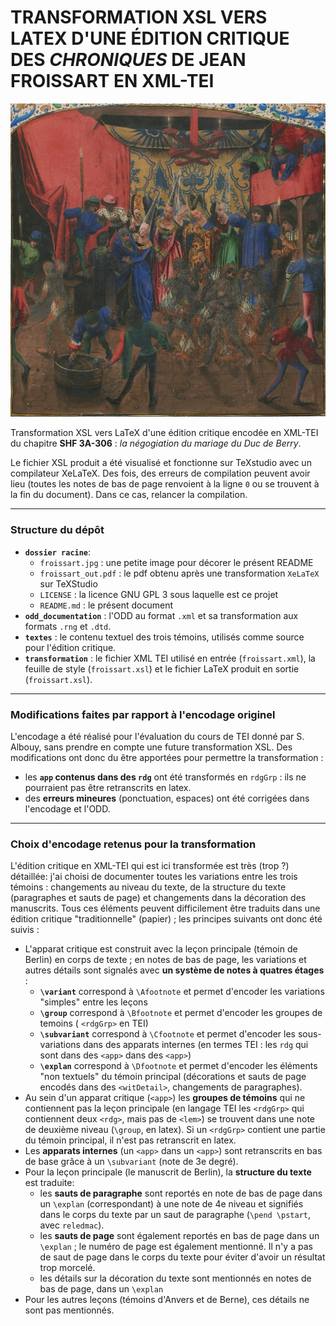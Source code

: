 # TRANSFORMATION XSL VERS LATEX D'UNE ÉDITION CRITIQUE DES *CHRONIQUES* DE JEAN FROISSART EN XML-TEI

![Froissart bloublou](froissart.jpg)

Transformation XSL vers LaTeX d'une édition critique encodée en XML-TEI du chapitre 
**SHF 3A-306** : *la négogiation du mariage du Duc de Berry*.

Le fichier XSL produit a été visualisé et fonctionne sur TeXstudio avec un compilateur XeLaTeX.
Des fois, des erreurs de compilation peuvent avoir lieu (toutes les notes de bas de page 
renvoient à la ligne `0` ou se trouvent à la fin du document). Dans ce cas, relancer la 
compilation.

---

### Structure du dépôt
- **`dossier racine`**:
	- `froissart.jpg` : une petite image pour décorer le présent README
	- `froissart_out.pdf` : le pdf obtenu après une transformation `XeLaTeX` sur 
TeXStudio
	- `LICENSE` : la licence GNU GPL 3 sous laquelle est ce projet
	- `README.md` : le présent document
- **`odd_documentation`** : l'ODD au format `.xml` et sa transformation aux formats `.rng` et 
`.dtd`.
- **`textes`** : le contenu textuel des trois témoins, utilisés comme source pour l'édition
critique.
- **`transformation`** : le fichier XML TEI utilisé en entrée (`froissart.xml`), la feuille de 
style (`froissart.xsl`) et le fichier LaTeX produit en sortie (`froissart.xsl`).

---

### Modifications faites par rapport à l'encodage originel

L'encodage a été réalisé pour l'évaluation du cours de TEI donné par S. Albouy, sans prendre en
compte une future transformation XSL. Des modifications ont donc du être apportées pour 
permettre la transformation :
- les **`app` contenus dans des `rdg`** ont été transformés en `rdgGrp` : ils ne pourraient pas
être retranscrits en latex.
- des **erreurs mineures** (ponctuation, espaces) ont été corrigées dans l'encodage 
et l'ODD.

---

### Choix d'encodage retenus pour la transformation

L'édition critique en XML-TEI qui est ici transformée est très (trop ?) détaillée: j'ai choisi 
de documenter toutes les variations entre les trois témoins : changements au niveau du texte,
de la structure du texte (paragraphes et sauts de page) et changements dans la décoration des
manuscrits. Tous ces éléments peuvent difficilement être traduits dans une édition critique
"traditionnelle" (papier) ; les principes suivants ont donc été suivis :
- L'apparat critique est construit avec la leçon principale (témoin de Berlin) en corps de 
texte ; en notes de bas de page, les variations et autres détails sont signalés avec 
**un système de notes à quatres étages** : 
	- **`\variant`** correspond à `\Afootnote` et permet d'encoder les variations "simples" 
entre les leçons
	- **`\group`** correspond à `\Bfootnote` et permet d'encoder les groupes de temoins (
`<rdgGrp>` en TEI)
	- **`\subvariant`** correspond à `\Cfootnote` et permet d'encoder les sous-variations dans
des apparats internes (en termes TEI : les `rdg` qui sont dans des `<app>` dans des `<app>`)
	- **`\explan`** correspond à `\Dfootnote` et permet d'encoder les éléments "non textuels"
du témoin principal (décorations et sauts de page encodés dans des `<witDetail>`, changements
de paragraphes).
- Au sein d'un apparat critique (`<app>`) les **groupes de témoins** qui ne contiennent pas la
leçon principale (en langage TEI les `<rdgGrp>` qui contiennent deux `<rdg>`, mais pas de
 `<lem>`) se trouvent dans une note de deuxième niveau (`\group`, en latex). Si un `<rdgGrp>`
contient une partie du témoin principal, il n'est pas retranscrit en latex.
- Les **apparats internes** (un `<app>` dans un `<app>`) sont retranscrits en bas de base grâce à
un `\subvariant` (note de 3e degré).
- Pour la leçon principale (le manuscrit de Berlin), la **structure du texte** est traduite:
	- les **sauts de paragraphe** sont reportés en note de bas de page dans un `\explan` 
(correspondant) à une note de 4e niveau et signifiés dans le corps du texte par un saut 
de paragraphe (`\pend \pstart`, avec `reledmac`).
	- les **sauts de page** sont également reportés en bas de page dans un `\explan` ; le
numéro de page est également mentionné. Il n'y a pas de saut de page dans le corps du texte 
pour éviter d'avoir un résultat trop morcelé.
	- les détails sur la décoration du texte sont mentionnés en 
notes de bas de page, dans un `\explan`
- Pour les autres leçons (témoins d'Anvers et de Berne), ces détails ne sont pas mentionnés.

